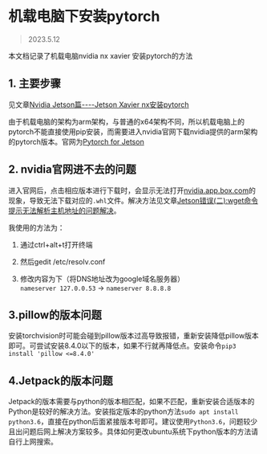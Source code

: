 # 机载电脑下安装pytorch
> 2023.5.12

本文档记录了机载电脑nvidia nx xavier 安装pytorch的方法

## 1. 主要步骤
见文章[Nvidia Jetson篇----Jetson Xavier nx安装pytorch](https://blog.csdn.net/m0_46825740/article/details/121696967)

由于机载电脑的架构为arm架构，与普通的x64架构不同，所以机载电脑上的pytorch不能直接使用pip安装，而需要进入nvidia官网下载nvidia提供的arm架构的pytorch版本。官网为[Pytorch for Jetson](https://forums.developer.nvidia.com/t/pytorch-for-jetson/72048/1)

## 2. nvidia官网进不去的问题
进入官网后，点击相应版本进行下载时，会显示无法打开[nvidia.app.box.com](nvidia.app.box.com)的现象，导致无法下载对应的`.whl`文件。解决方法见文章[Jetson错误(二):wget命令提示无法解析主机地址的问题解决](https://blog.csdn.net/m0_51004308/article/details/115407068)。

我使用的方法为：
1. 通过ctrl+alt+t打开终端
2. 然后gedit /etc/resolv.conf

3. 修改内容为下（将DNS地址改为google域名服务器）  
`nameserver 127.0.0.53` -> `nameserver 8.8.8.8`

## 3.pillow的版本问题
安装torchvision时可能会碰到pillow版本过高导致报错，重新安装降低pillow版本即可。可尝试安装8.4.0以下的版本，如果不行就再降低点。安装命令`pip3 install 'pillow <=8.4.0'`

## 4.Jetpack的版本问题
Jetpack的版本需要与python的版本相匹配，如果不匹配，重新安装合适版本的Python是较好的解决方法。安装指定版本的python方法`sudo apt install python3.6`，直接在python后面紧接版本号即可。建议使用`Python3.6`，问题较少且出问题后网上解决方案较多。具体如何更改ubuntu系统下python版本的方法请自行上网搜索。